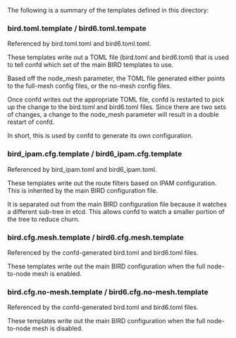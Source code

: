 The following is a summary of the templates defined in this directory:

### bird.toml.template / bird6.toml.tempate

Referenced by bird.toml.toml and bird6.toml.toml.

These templates write out a TOML file (bird.toml and bird6.toml) that is used 
to tell confd which set of the main BIRD templates to use.

Based off the node_mesh parameter, the TOML file generated either points to the
full-mesh config files, or the no-mesh config files.

Once confd writes out the appropriate TOML file, confd is restarted to pick up
the change to the bird.toml and bird6.toml files.  Since there are two sets
of changes, a change to the node_mesh parameter will result in a double
restart of confd.

In short, this is used by confd to generate its own configuration.


### bird_ipam.cfg.template / bird6_ipam.cfg.template

Referenced by bird_ipam.toml and bird6_ipam.toml.

These templates write out the route filters based on IPAM configuration.  This
is inherited by the main BIRD configuration file.

It is separated out from the main BIRD configuration file because it watches a
different sub-tree in etcd.  This allows confd to watch a smaller portion of 
the tree to reduce churn.


### bird.cfg.mesh.template / bird6.cfg.mesh.template

Referenced by the confd-generated bird.toml and bird6.toml files.

These templates write out the main BIRD configuration when the full 
node-to-node mesh is enabled.


### bird.cfg.no-mesh.template / bird6.cfg.no-mesh.template

Referenced by the confd-generated bird.toml and bird6.toml files.

These templates write out the main BIRD configuration when the full 
node-to-node mesh is disabled.
